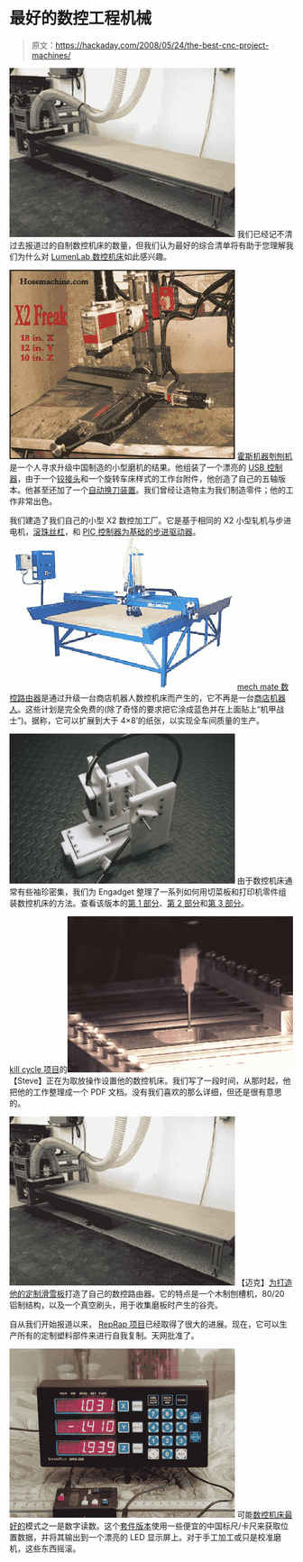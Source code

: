 # 最好的数控工程机械

> 原文：<https://hackaday.com/2008/05/24/the-best-cnc-project-machines/>

![](img/16fb02e643076e6d86742dcc37deda57.png)
我们已经记不清过去报道过的自制数控机床的数量，但我们认为最好的综合清单将有助于您理解我们为什么对 [LumenLab 数控机床](http://www.hackaday.com/2008/05/23/lumenlabs-new-kit-open-source-cnc/)如此感兴趣。

![](img/877a0420345cc1d4c60ed007796fa35d.png)
[霍斯机器刳刨机](http://www.hossmachine.info/)是一个人寻求升级中国制造的小型磨机的结果。他组装了一个漂亮的 [USB 控制器](http://www.hackaday.com/2007/02/15/usb-cnc-controller/)，由于一个[铰接头](http://www.hossmachine.info/projects_6.html#extended%20y)和一个旋转车床样式的工作台附件，他创造了自己的五轴版本。他甚至还加了一个[自动换刀装置](http://www.hossmachine.info/projects_7.html)。我们曾经让造物主为我们制造零件；他的工作非常出色。

我们建造了我们自己的小型 X2 数控加工厂。它是基于相同的 X2 小型轧机与步进电机，[滚珠丝杠](http://biobug.org/machine-shop/mill/mechanical.php)，和 [PIC 控制器为基础的步进驱动器](http://biobug.org/machine-shop/mill/controller.php)。
![](img/8219cfa3f87a93f5d9cffe6cde2503bd.png)
[mech mate 数控路由器](http://www.mechmate.com/)是通过升级一台商店机器人数控机床而产生的，它不再是一台[商店机器人](http://www.shopbottools.com/)。这些计划是完全免费的(除了奇怪的要求把它涂成蓝色并在上面贴上“机甲战士”)。据称，它可以扩展到大于 4×8’的纸张，以实现全车间质量的生产。

![](img/0d483fb582a6f270c1e76a2e52edd6f5.png)
由于数控机床通常有些袖珍密集，我们为 Engadget 整理了一系列如何用切菜板和打印机零件组装数控机床的方法。查看该版本的[第 1 部分](http://www.engadget.com/2006/06/29/how-to-build-your-own-cnc-machine-part-1/)、[第 2 部分](http://www.engadget.com/2006/07/04/how-to-build-your-own-cnc-machine-part-2/)和[第 3 部分](http://www.engadget.com/2006/07/11/how-to-build-your-own-cnc-machine-part-3/)。

[kill cycle 项目](http://www.killacycle.com/)的![](img/ea5d5c09f33ab53800ce431ff5858b7a.png)
【Steve】正在为取放操作设置他的数控机床。我们写了一段时间，从那时起，他把他的工作整理成一个 PDF 文档。没有我们喜欢的那么详细，但还是很有意思的。

![](img/16fb02e643076e6d86742dcc37deda57.png)
【迈克】[为](http://www.hackaday.com/2007/01/01/snowboard-cnc-machine/)[打造他的定制滑雪板](http://www.happymonkeysnowboards.com/0708/cncrouter.htm)打造了自己的数控路由器。它的特点是一个木制刨槽机，80/20 铝制结构，以及一个真空刷头，用于收集磨板时产生的谷壳。

自从我们开始报道以来， [RepRap 项目](http://reprap.org/bin/view/Main/WebHome)已经取得了很大的进展。现在，它可以生产所有的定制塑料部件来进行自我复制。天网批准了。

![](img/68cbaa57cd8aa778f42a8c45a6f0e467.png)
可能[数控机床最好的](http://www.hackaday.com/2007/03/11/digital-caliper-modding/)模式之一是数字读数。这个[套件版本](http://www.shumatech.com/products/dro-350/index.htm)使用一些便宜的中国标尺/卡尺来获取位置数据，并将其输出到一个漂亮的 LED 显示屏上。对于手工加工或只是校准磨机，这些东西摇滚。